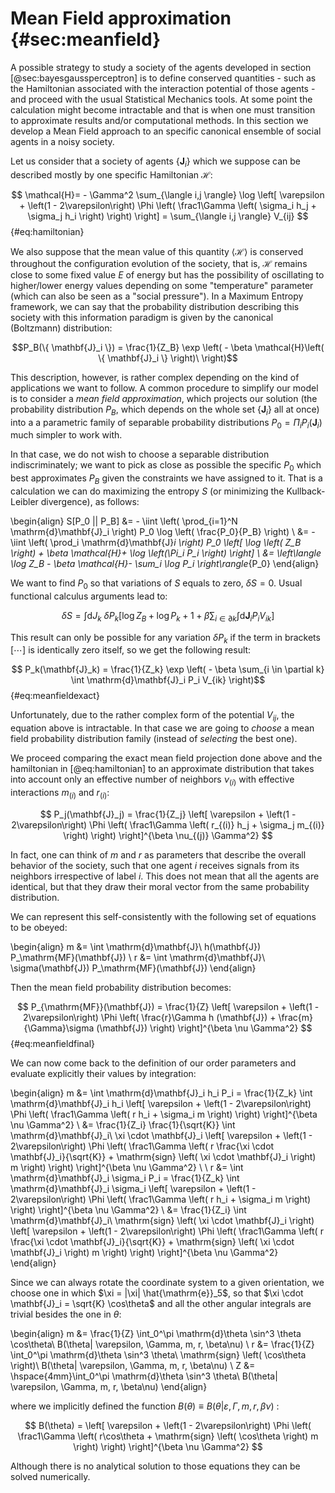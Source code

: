
# Mean Field approximation {#sec:meanfield}


A possible strategy to study a society of the agents developed in section [@sec:bayesgaussperceptron] is to define conserved quantities - such as the Hamiltonian associated with the interaction potential of those agents - and proceed with the usual Statistical Mechanics tools. At some point the calculation might become intractable and that is when one must transition to approximate results and/or computational methods. In this section we develop a Mean Field approach to an specific canonical ensemble of social agents in a noisy society.

Let us consider that a society of agents $\{ \mathbf{J}_i \}$ which we suppose can be described mostly by one specific Hamiltonian $\mathcal{H}$:

$$  \mathcal{H}=  - \Gamma^2 \sum_{\langle i,j \rangle} \log \left[ \varepsilon + \left(1 - 2\varepsilon\right) \Phi \left( \frac1\Gamma \left( \sigma_i h_j + \sigma_j h_i \right) \right) \right] = \sum_{\langle i,j \rangle} V_{ij} $$ {#eq:hamiltonian}

We also suppose that the mean value of this quantity $\left\langle \mathcal{H} \right\rangle$ is conserved throughout the configuration evolution of the society, that is, $\mathcal{H}$ remains close to some fixed value $E$ of energy but has the possibility of oscillating to higher/lower energy values depending on some "temperature" parameter (which can also be seen as a "social pressure"). In a Maximum Entropy framework, we can say that the probability distribution describing this society with this information paradigm is given by the canonical (Boltzmann) distribution:

$$P_B(\{ \mathbf{J}_i \}) = \frac{1}{Z_B} \exp \left( - \beta \mathcal{H}\left( \{ \mathbf{J}_i \} \right)\ \right)$$

This description, however, is rather complex depending on the kind of applications we want to follow. A common procedure to simplify our model is to consider a *mean field approximation*, which projects our solution (the probability distribution $P_B$, which depends on the whole set $\{\mathbf{J}_i\}$ all at once) into a a parametric family of separable probability distributions $P_0 = \Pi_i P_i(\mathbf{J}_i)$ much simpler to work with.

In that case, we do not wish to choose a separable distribution indiscriminately; we want to pick as close as possible the specific $P_0$ which best approximates $P_B$ given the constraints we have assigned to it. That is a calculation we can do maximizing the entropy $S$ (or minimizing the Kullback-Leibler divergence), as follows:

\begin{align}
      S[P_0 || P_B] &= - \iint \left( \prod_{i=1}^N \mathrm{d}\mathbf{J}_i \right) P_0 \log \left( \frac{P_0}{P_B} \right) \\
      &= - \iint \left( \prod_i \mathrm{d}\mathbf{J}_i \right) P_0 \left[ \log \left( Z_B \right) + \beta \mathcal{H}+ \log \left(\Pi_i P_i \right) \right] \\
     &= \left\langle \log Z_B  - \beta \mathcal{H}- \sum_i \log P_i \right\rangle_{P_0}
\end{align}

We want to find $P_0$ so that variations of $S$ equals to zero, $\delta S = 0$. Usual functional calculus arguments lead to:

$$ \delta S = \int \mathrm{d} J_k\ \delta P_k \left[ \log Z_B + \log P_k + 1 + \beta \sum_{i \in \partial k} \int \mathrm{d}\mathbf{J}_i P_i V_{ik} \right] $$

This result can only be possible for any variation $\delta P_k$ if the term in brackets $\left[ \cdots \right]$ is identically zero itself, so we get the following result:

$$ P_k(\mathbf{J}_k) = \frac{1}{Z_k} \exp \left( - \beta \sum_{i \in \partial k} \int \mathrm{d}\mathbf{J}_i P_i V_{ik} \right)$$ {#eq:meanfieldexact}

Unfortunately, due to the rather complex form of the potential $V_{ij}$, the equation above is intractable. In that case we are going to *choose* a mean field probability distribution family (instead of *selecting* the best one).

We proceed comparing the exact mean field projection done above and the hamiltonian in [@eq:hamiltonian] to an approximate distribution that takes into account only an effective number of neighbors $\nu_{(i)}$ with effective interactions $m_{(i)}$ and $r_{(i)}$:

$$ P_j(\mathbf{J}_j) = \frac{1}{Z_j} \left[ \varepsilon + \left(1 - 2\varepsilon\right) \Phi \left( \frac1\Gamma \left( r_{(i)} h_j + \sigma_j m_{(i)} \right) \right) \right]^{\beta \nu_{(j)} \Gamma^2} $$

In fact, one can think of $m$ and $r$ as parameters that describe the overall behavior of the society, such that one agent $i$ receives signals from its neighbors irrespective of label $i$. This does not mean that all the agents are identical, but that they draw their moral vector from the same probability distribution.

We can represent this self-consistently with the following set of equations to be obeyed:

\begin{align}
    m &= \int \mathrm{d}\mathbf{J}\ h(\mathbf{J}) P_\mathrm{MF}(\mathbf{J}) \\
    r &= \int \mathrm{d}\mathbf{J}\ \sigma(\mathbf{J}) P_\mathrm{MF}(\mathbf{J})
\end{align}

Then the mean field probability distribution becomes:

$$ P_{\mathrm{MF}}(\mathbf{J}) = \frac{1}{Z} \left[ \varepsilon + \left(1 - 2\varepsilon\right) \Phi \left( \frac{r}\Gamma h (\mathbf{J}) + \frac{m}{\Gamma}\sigma (\mathbf{J}) \right) \right]^{\beta \nu \Gamma^2} $$ {#eq:meanfieldfinal}

We can now come back to the definition of our order parameters and evaluate explicitly their values by integration:

\begin{align}
     m &= \int \mathrm{d}\mathbf{J}_i h_i P_i = \frac{1}{Z_k} \int \mathrm{d}\mathbf{J}_i h_i \left[ \varepsilon + \left(1 - 2\varepsilon\right)  \Phi \left( \frac1\Gamma \left( r h_i + \sigma_i m \right) \right) \right]^{\beta \nu \Gamma^2} \\
    &= \frac{1}{Z_i} \frac{1}{\sqrt{K}} \int \mathrm{d}\mathbf{J}_i\ \xi \cdot \mathbf{J}_i \left[ \varepsilon + \left(1 - 2\varepsilon\right)  \Phi \left( \frac1\Gamma \left( r \frac{\xi \cdot \mathbf{J}_i}{\sqrt{K}} + \mathrm{sign} \left( \xi \cdot \mathbf{J}_i \right)  m \right) \right) \right]^{\beta \nu \Gamma^2} \\ \\
     r &= \int \mathrm{d}\mathbf{J}_i \sigma_i P_i = \frac{1}{Z_k} \int \mathrm{d}\mathbf{J}_i \sigma_i \left[ \varepsilon + \left(1 - 2\varepsilon\right)  \Phi \left( \frac1\Gamma \left( r h_i + \sigma_i m \right) \right) \right]^{\beta \nu \Gamma^2} \\
    &= \frac{1}{Z_i} \int \mathrm{d}\mathbf{J}_i\ \mathrm{sign} \left( \xi \cdot \mathbf{J}_i \right) \left[ \varepsilon + \left(1 - 2\varepsilon\right)  \Phi \left( \frac1\Gamma \left( r \frac{\xi \cdot \mathbf{J}_i}{\sqrt{K}} + \mathrm{sign} \left( \xi \cdot \mathbf{J}_i \right)  m \right) \right) \right]^{\beta \nu \Gamma^2}
\end{align}

Since we can always rotate the coordinate system to a given orientation, we choose one in which $\xi = |\xi| \hat{\mathrm{e}}_5$, so that $\xi \cdot \mathbf{J}_i = \sqrt{K} \cos\theta$ and all the other angular integrals are trivial besides the one in $\theta$:

\begin{align}
    m &= \frac{1}{Z} \int_0^\pi \mathrm{d}\theta \sin^3 \theta \cos\theta\ B(\theta| \varepsilon, \Gamma, m, r, \beta\nu)  \\
    r &= \frac{1}{Z} \int_0^\pi \mathrm{d}\theta \sin^3 \theta\ \mathrm{sign} \left( \cos\theta \right)\ B(\theta| \varepsilon, \Gamma, m, r, \beta\nu) \\
    Z &= \hspace{4mm}\int_0^\pi \mathrm{d}\theta \sin^3 \theta\ B(\theta| \varepsilon, \Gamma, m, r, \beta\nu)
\end{align}

where we implicitly defined the function $B(\theta) \equiv B(\theta| \varepsilon, \Gamma, m, r, \beta\nu)$ :

$$ B(\theta) = \left[ \varepsilon + \left(1 - 2\varepsilon\right)  \Phi \left( \frac1\Gamma \left( r\cos\theta + \mathrm{sign} \left( \cos\theta \right)  m \right) \right) \right]^{\beta \nu \Gamma^2} $$

Although there is no analytical solution to those equations they can be solved numerically.
